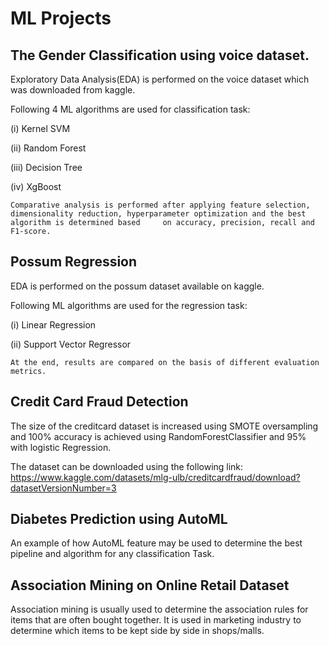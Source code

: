 # ML Projects
  ## The Gender Classification using voice dataset. 
  
  Exploratory Data Analysis(EDA) is performed on the voice dataset which was downloaded from kaggle.

   Following 4 ML algorithms are used for classification task:
   
   (i) Kernel SVM
   
   (ii) Random Forest
  
   (iii) Decision Tree
 
   (iv) XgBoost
 
    Comparative analysis is performed after applying feature selection, dimensionality reduction, hyperparameter optimization and the best algorithm is determined based     on accuracy, precision, recall and F1-score.
    

  ## Possum Regression
  
  EDA is performed on the possum dataset available on kaggle.
   
   Following ML algorithms are used for the regression task:
   
   (i) Linear Regression
   
   (ii) Support Vector Regressor
   
    At the end, results are compared on the basis of different evaluation metrics. 
  
  
  ## Credit Card Fraud Detection
  
  The size of the creditcard dataset is increased using SMOTE oversampling and 100% accuracy is achieved using RandomForestClassifier and 95% with logistic Regression.
  
  The dataset can be downloaded using the following link: https://www.kaggle.com/datasets/mlg-ulb/creditcardfraud/download?datasetVersionNumber=3
  
  
  ## Diabetes Prediction using AutoML
  
  An example of how AutoML feature may be used to determine the best pipeline and algorithm for any classification Task.
  
  
  ## Association Mining on Online Retail Dataset
  
  Association mining is usually used to determine the association rules for items that are often bought together. It is used in marketing industry to determine which     items to be kept side by side in shops/malls.

  
